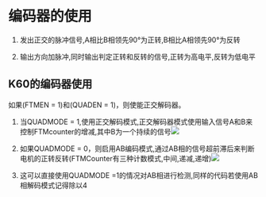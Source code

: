 # 编码器的使用

1. 发出正交的脉冲信号,A相比B相领先90°为正转,B相比A相领先90°为反转

2. 输出方向加脉冲,同时输出判定正转和反转的信号,正转为高电平,反转为低电平

## K60的编码器使用

如果(FTMEN = 1)和(QUADEN = 1)，则使能正交解码器。

1. 当QUADMODE = 1,使用正交解码模式,正交解码器模式使用输入信号A和B来控制FTMcounter的增减,其中B为一个持续的信号![](/home/qrq/Documents/xxbj/NXP-K60龙邱/img/正交译码模式.png)

2. 如果QUADMODE = 0，则启用AB编码模式,通过AB相的信号超前滞后来判断电机的正转反转(FTMCounter有三种计数模式,中间,递减,递增)![](/home/qrq/Documents/xxbj/NXP-K60龙邱/img/AB相编解码.png)

3. 这可以直接使用QUADMODE =1的情况对AB相进行检测,同样的代码若使用AB相解码模式记得除以4


